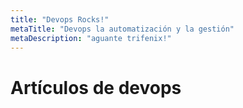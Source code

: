 ```yaml
---
title: "Devops Rocks!"
metaTitle: "Devops la automatización y la gestión"
metaDescription: "aguante trifenix!"
---
```


# Artículos de devops